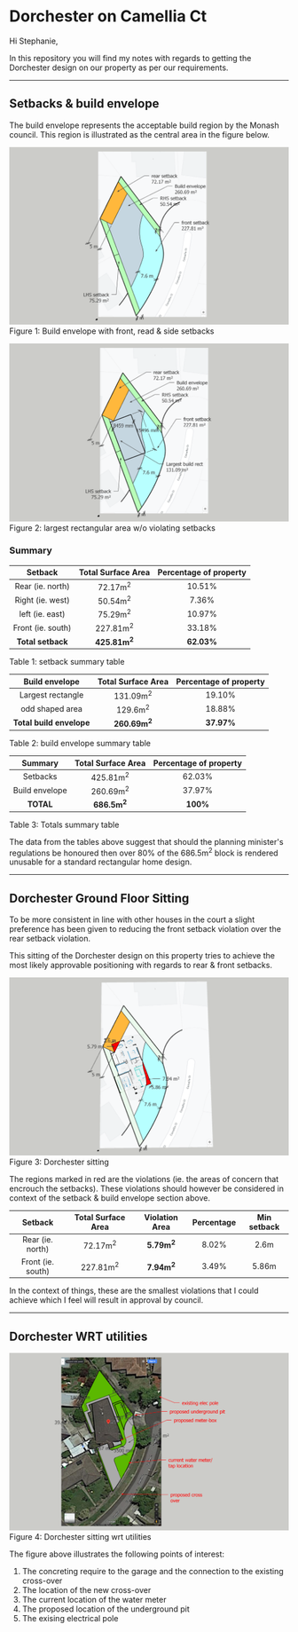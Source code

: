 # Dorchester on Camellia Ct

Hi Stephanie,

In this repository you will find my notes with regards to getting the Dorchester design on our property as per our requirements.



---
## Setbacks & build envelope

The build envelope represents the acceptable build region by the Monash council. This region is illustrated as the central area in the figure below.

![build envelope](./property-setback-areas.png)
Figure 1: Build envelope with front, read & side setbacks 


![largest rect](./property-largest-rect.png)
Figure 2: largest rectangular area w/o violating setbacks 


### Summary

|**Setback**|**Total Surface Area**|**Percentage of property**|
|:---:|:---:|:---:|
|Rear (ie. north)|72.17m<sup>2</sup>|10.51%|
|Right (ie. west)|50.54m<sup>2</sup>|7.36%|
|left (ie. east)|75.29m<sup>2</sup>|10.97%|
|Front (ie. south)|227.81m<sup>2</sup>|33.18%|
|**Total setback**|**425.81m<sup>2</sup>**|**62.03%**|
Table 1: setback summary table


|**Build envelope**|**Total Surface Area**|**Percentage of property**|
|:---:|:---:|:---:|
|Largest rectangle|131.09m<sup>2</sup>|19.10%|
|odd shaped area|129.6m<sup>2</sup>|18.88%|
|**Total build envelope**|**260.69m<sup>2</sup>**|**37.97%**|
Table 2: build envelope summary table

|**Summary**|**Total Surface Area**|**Percentage of property**|
|:---:|:---:|:---:|
|Setbacks|425.81m<sup>2</sup>|62.03%|
|Build envelope|260.69m<sup>2</sup>|37.97%|
|**TOTAL**|**686.5m<sup>2</sup>**|**100%**|
Table 3: Totals summary table

The data from the tables above suggest that should the planning minister's regulations be honoured then over 80% of the 686.5m<sup>2</sup> block is rendered unusable for a standard rectangular home design.


---
## Dorchester Ground Floor Sitting

To be more consistent in line with other houses in the court a slight preference has been given to reducing the front setback violation over the rear setback violation. 

This sitting of the Dorchester design on this property tries to achieve the most likely approvable positioning with regards to rear & front setbacks.

![Dorchester-violations](./dorchester-setback-violations.png)
Figure 3: Dorchester sitting 

The regions marked in red are the violations (ie. the areas of concern that encrouch the setbacks). These violations should however be considered in context of the setback & build envelope section above.

|**Setback**|**Total Surface Area**|**Violation Area**|**Percentage**|**Min setback**
|:---:|:---:|:---:|:---:|:---:|
|Rear (ie. north)|72.17m<sup>2</sup>|**5.79m<sup>2</sup>**|8.02%|2.6m|
|Front (ie. south)|227.81m<sup>2</sup>|**7.94m<sup>2</sup>**|3.49%|5.86m|

In the context of things, these are the smallest violations that I could achieve which I feel will result in approval by council. 

---
## Dorchester WRT utilities

![Dorchester-utilities](./dorchester-concreting.png)
Figure 4: Dorchester sitting wrt utilities 

The figure above illustrates the following points of interest:

1. The concreting require to the garage and the connection to the existing cross-over
2. The location of the new cross-over
3. The current location of the water meter
4. The proposed location of the underground pit
5. The exising electrical pole    

